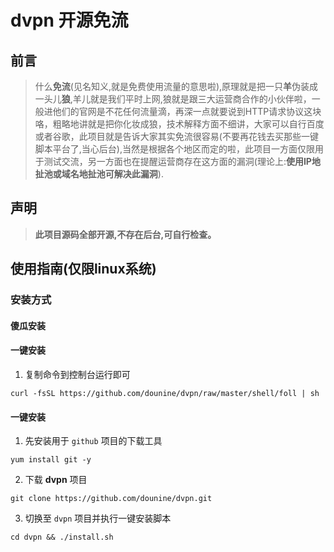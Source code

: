 # dvpn 开源免流

## 前言
> 什么**免流**(见名知义,就是免费使用流量的意思啦),原理就是把一只**羊**伪装成一头儿**狼**,羊儿就是我们平时上网,狼就是跟三大运营商合作的小伙伴啦，一般进他们的官网是不花任何流量滴，再深一点就要说到HTTP请求协议这块咯，粗略地讲就是把你化妆成狼，技术解释方面不细讲，大家可以自行百度或者谷歌，此项目就是告诉大家其实免流很容易(不要再花钱去买那些一键脚本平台了,当心后台),当然是根据各个地区而定的啦，此项目一方面仅限用于测试交流，另一方面也在提醒运营商存在这方面的漏洞(理论上:**使用IP地扯池或域名地扯池可解决此漏洞**).

## 声明

> **此项目源码全部开源,不存在后台,可自行检查。**


## 使用指南(仅限linux系统)

### 安装方式

#### 傻瓜安装



#### 一键安装

1. 复制命令到控制台运行即可

```shell
curl -fsSL https://github.com/dounine/dvpn/raw/master/shell/foll | sh
```

#### 一键安装


1. 先安装用于 `github` 项目的下载工具
    
```shell
yum install git -y
```
    
2. 下载 **dvpn** 项目
    
```shell
git clone https://github.com/dounine/dvpn.git
```
    
3. 切换至 `dvpn` 项目并执行一键安装脚本
   
```shell
cd dvpn && ./install.sh
```

